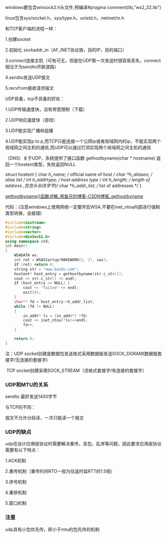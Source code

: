 windows要包含winsock2.h头文件,预编译#pragma comment(lib,"ws2_32.lib")

linux包含sys/socket.h，sys/type.h，unistd.h，netinet/in.h

和TCP客户端的流程一样：

1.创建socket

2.初始化 sockaddr_in（AF_INET协议族，目的IP，目的端口）

3.connect连接主机（可有可无，但是在UDP第一次发送时很容易丢失，connect相当于为sendto开辟道路）

4.sendto发送UDP报文

5.recvfrom接收请求报文

UDP具备，tcp不具备的好处：

1.UDP传输速度快，没有带宽限制（下载）

2.UDP响应速度快（游戏）

3.UDP能实现广播和组播

4.UDP能实现p to p,而TCP只能连接一个公网ip或者局域网内的ip，不能实现两个局域网之间主机的通信,而UDP可以通过打洞实现两个局域网之间主机的通信

（DNS）关于UDP，系统提供了接口函数 gethostbyname(char * hostname) 返回一个hostent类型，失败返回NULL

struct hostent {
      char  *h_name;            /* official name of host */
      char **h_aliases;         /* alias list */
      int    h_addrtype;        /* host address type */
      int    h_length;          /* length of address ,包含头长(8字节)*/
      char **h_addr_list;       /* list of addresses */
}

[gethostbyname()函数详解_带鱼兄的博客-CSDN博客_gethostbyname](https://blog.csdn.net/daiyudong2020/article/details/51946080)

代码：(注意windows上使用网络一定要开启WSA,不要在inet_ntoa内部进行强制类型转换，会报错)

```C++
#include<iostream>
#include<string>
#include<vector>
#include<WinSock2.h>
using namespace std;
int main()
{
	WSADATA ws;
	int ret = WSAStartup(MAKEWORD(2, 2), &ws);
	if (ret) return 0;
	string str = "www.baidu.com";
	hostent* host_entry = gethostbyname(str.c_str());
	cout << str.c_str() << endl;
	if (host_entry == NULL) {
		cout << "failed" << endl;
		exit(0);
	}
	char** fd = host_entry->h_addr_list;
	while (fd != NULL)
	{
		in_addr* ls = (in_addr*) *fd;
		cout << inet_ntoa(*ls)<<endl;
		fd++;
	}

	return 0;
}
```

注：UDP   socket创建是数据包发送格式采用数据报发送SOCK_DGRAM(数据报套接字/无连接的套接字)

​		TCP	socket创建采用SOCK_STREAM（流格式套接字/有连接的套接字）

### UDP和MTU的关系

sendto 最好发送1400字节

与TCP的不同：

报文不允许分段读，一次只能读一个报文

### UDP的缺点

udp在设计应用层协议时需要解决重传，丢包，乱序等问题，因此要求应用层协议需要有以下特点：

1.ACK机制

2.重传机制（重传时间RTO一般为往返时延RTT的1.5倍）

3.序号机制

4.重排机制

5.窗口机制

### 注意

udp具有小包优先传，即小于mtu的包先传的机制

